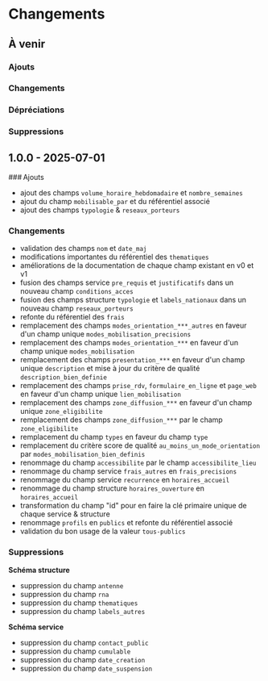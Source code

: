 # Changements

## À venir

### Ajouts

### Changements

### Dépréciations

### Suppressions

## 1.0.0 - 2025-07-01

### Ajouts

* ajout des champs `volume_horaire_hebdomadaire` et `nombre_semaines`
* ajout du champ `mobilisable_par` et du référentiel associé
* ajout des champs `typologie` & `reseaux_porteurs`

### Changements

* validation des champs `nom` et `date_maj`
* modifications importantes du référentiel des `thematiques`
* améliorations de la documentation de chaque champ existant en v0 et v1
* fusion des champs service `pre_requis` et `justificatifs` dans un nouveau champ `conditions_acces`
* fusion des champs structure `typologie` et `labels_nationaux` dans un nouveau champ `reseaux_porteurs`
* refonte du référentiel des `frais`
* remplacement des champs `modes_orientation_***_autres` en faveur d'un champ unique `modes_mobilisation_precisions`
* remplacement des champs `modes_orientation_***` en faveur d'un champ unique `modes_mobilisation`
* remplacement des champs `presentation_***` en faveur d'un champ unique `description` et mise à jour du critère de qualité `description_bien_definie`
* remplacement des champs `prise_rdv`, `formulaire_en_ligne` et `page_web` en faveur d'un champ unique `lien_mobilisation`
* remplacement des champs `zone_diffusion_***` en faveur d'un champ unique `zone_eligibilite`
* remplacement des champs `zone_diffusion_***` par le champ `zone_eligibilite`
* remplacement du champ `types` en faveur du champ `type`
* remplacement du critère score de qualité `au_moins_un_mode_orientation` par `modes_mobilisation_bien_definis`
* renommage du champ `accessibilite` par le champ `accessibilite_lieu`
* renommage du champ service `frais_autres` en `frais_precisions`
* renommage du champ service `recurrence` en `horaires_accueil`
* renommage du champ structure `horaires_ouverture` en `horaires_accueil`
* transformation du champ "id" pour en faire la clé primaire unique de chaque service & structure
* renommage `profils` en `publics` et refonte du référentiel associé
* validation du bon usage de la valeur `tous-publics`

### Suppressions

**Schéma structure**

* suppression du champ `antenne`
* suppression du champ `rna`
* suppression du champ `thematiques`
* suppression du champ `labels_autres`

**Schéma service**

* suppression du champ `contact_public`
* suppression du champ `cumulable`
* suppression du champ `date_creation`
* suppression du champ `date_suspension`
